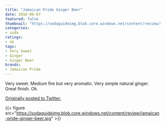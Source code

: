 ```yaml
---
title: "Jamaican Pride Ginger Beer"
date: 2016-06-07
featured: false
thumbnail: "https://sodaguideimg.blob.core.windows.net/content/review/thumbs/jamaican-pride-ginger-beer.jpg"
categories:
- soda
ratings:
- ok
tags:
- Very Sweet
- Ginger
- Ginger Beer
brands:
- Jamaican Pride
---
```


Very sweet. Medium fire but very aromatic. Very simple natural ginger. Great finish. Ok.

[Originally posted to Twitter.](https://twitter.com/Cavorter/status/740220537734062080)

{{< figure src="https://sodaguideimg.blob.core.windows.net/content/review/jamaican-pride-ginger-beer.jpg" >}}


